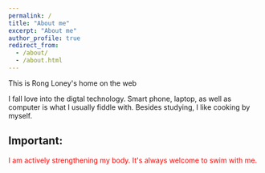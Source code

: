 ```yaml
---
permalink: /
title: "About me"
excerpt: "About me"
author_profile: true
redirect_from: 
  - /about/
  - /about.html
---
```


This is Rong Loney's home on the web



I fall love into the digtal technology. Smart phone, laptop, as well as computer is what I usually fiddle with. Besides studying, I like cooking by myself.

## Important: 
<span style="color:red"> I am actively strengthening my body. It's always welcome to swim with me. </span>
